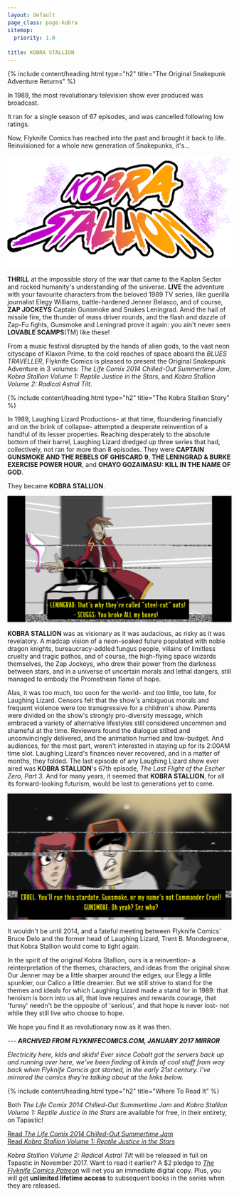 ```yaml
---
layout: default
page_class: page-kobra
sitemap:
  priority: 1.0

title: KOBRA STALLION
---
```


{% include content/heading.html type="h2" title="The Original Snakepunk Adventure Returns" %}

In 1989, the most revolutionary television show ever produced was broadcast.

It ran for a single season of 67 episodes, and was cancelled following low ratings.

Now, Flyknife Comics has reached into the past and brought it back to life. Reinvisioned for a whole new generation of Snakepunks, it's...

![Kobra Stallion Logo](/images/KobraStallionLogo.png)

**THRILL** at the impossible story of the war that came to the Kaplan Sector and rocked humanity's understanding of the universe. **LIVE** the adventure with your favourite characters from the beloved 1989 TV series, like guerilla journalist Elegy Williams, battle-hardened Jenner Belasco, and of course, **ZAP JOCKEYS** Captain Gunsmoke and Snakes Leningrad. Amid the hail of missile fire, the thunder of mass driver rounds, and the flash and dazzle of Zap-Fu fights, Gunsmoke and Leningrad prove it again: you ain't never seen **LOVABLE SCAMPS**(TM) like these!

From a music festival disrupted by the hands of alien gods, to the vast neon cityscape of Klaxon Prime, to the cold reaches of space aboard the _BLUES TRAVELLER_, Flyknife Comics is pleased to present the Original Snakepunk Adventure in 3 volumes: *The Life Comix 2014 Chilled-Out Summertime Jam*, *Kobra Stallion Volume 1: Reptile Justice in the Stars*, and *Kobra Stallion Volume 2: Radical Astral Tilt*. 

{% include content/heading.html type="h2" title="The Kobra Stallion Story" %}

In 1989, Laughing Lizard Productions- at that time, floundering financially and on the brink of collapse- attempted a desperate reinvention of a handful of its lesser properties. Reaching desperately to the absolute bottom of their barrel, Laughing Lizard dredged up three series that had, collectively, not ran for more than 8 episodes. They were **CAPTAIN GUNSMOKE AND THE REBELS OF GHISCARD 9**, **THE LENINGRAD & BURKE EXERCISE POWER HOUR**, and **OHAYO GOZAIMASU: KILL IN THE NAME OF GOD**. 

They became **KOBRA STALLION**. 

![A Kobra Stallion screencap](/images/screencap1.png)

**KOBRA STALLION** was as visionary as it was audacious, as risky as it was revelatory. A madcap vision of a neon-soaked future populated with noble dragon knights, bureaucracy-addled fungus people, villains of limitless cruelty and tragic pathos, and of course, the high-flying space wizards themselves, the Zap Jockeys, who drew their power from the darkness between stars, and in a universe of uncertain morals and lethal dangers, still managed to embody the Promethean flame of hope. 

Alas, it was too much, too soon for the world- and too little, too late, for Laughing Lizard. Censors felt that the show's ambiguous morals and frequent violence were too transgressive for a children's show. Parents were divided on the show's strongly pro-diversity message, which embraced a variety of alternative lifestyles still considered uncommon and shameful at the time. Reviewers found the dialogue stilted and unconvincingly delivered, and the animation hurried and low-budget. And audiences, for the most part, weren't interested in staying up for its 2:00AM time slot. Laughing Lizard's finances never recovered, and in a matter of months, they folded. The last episode of any Laughing Lizard show ever aired was **KOBRA STALLION**'s 67th episode, _The Last Flight of the Escher Zero, Part 3_. And for many years, it seemed that **KOBRA STALLION**, for all its forward-looking futurism, would be lost to generations yet to come. 

![A screencap from Kobra Stallion](/images/Screencap2.png)

It wouldn't be until 2014, and a fateful meeting between Flyknife Comics' Bruce Delo and the former head of Laughing Lizard, Trent B. Mondegreene, that Kobra Stallion would come to light again. 

In the spirit of the original Kobra Stallion, ours is a reinvention- a reinterpretation of the themes, characters, and ideas from the original show. Our Jenner may be a little sharper around the edges, our Elegy a little spunkier, our Calico a little dreamier. But we still strive to stand for the themes and ideals for which Laughing Lizard made a stand for in 1989: that heroism is born into us all, that love requires and rewards courage, that 'funny' needn't be the opposite of 'serious', and that hope is never lost- not while they still live who choose to hope.

We hope you find it as revolutionary now as it was then. 

--- ***ARCHIVED FROM FLYKNIFECOMICS.COM, JANUARY 2017 MIRROR***

_Electricity here, kids and skids! Ever since Cobalt got the servers back up and running over here, we've been finding all kinds of cool stuff from way back when Flyknife Comcis got started, in the early 21st century. I've mirrored the comics they're talking about at the links below._

{% include content/heading.html type="h2" title="Where To Read It" %}

Both _The Life Comix 2014 Chilled-Out Summertime Jam_ and _Kobra Stallion Volume 1: Reptile Justice in the Stars_ are available for free, in their entirety, on Tapastic!

[Read _The Life Comix 2014 Chilled-Out Summertime Jam_](https://tapastic.com/series/life-comix-jam)  
[Read _Kobra Stallion Volume 1: Reptile Justice in the Stars_](https://tapastic.com/series/kobra-stallion-1)

_Kobra Stallion Volume 2: Radical Astral Tilt_ will be released in full on Tapastic in November 2017. Want to read it earlier? A $2 pledge to [_The Flyknife Comics Patreon_](https://www.patreon.com/user?u=2563721) will net you an immediate digital copy. Plus, you will get **unlimited lifetime access** to subsequent books in the series when they are released.
